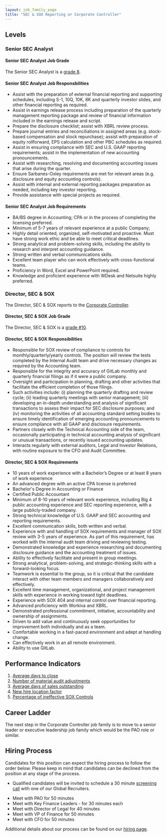 ```yaml
---
layout: job_family_page
title: "SEC & SOX Reporting or Corporate Controller"
---
```


## Levels

### Senior SEC Analyst 

#### Senior SEC Analyst Job Grade

The Senior SEC Analyst is a [grade 8](/handbook/total-rewards/compensation/compensation-calculator/#gitlab-job-grades).

#### Senior SEC Analyst Job Responsbilities

* Assist with the preparation of external financial reporting and supporting schedules, including S-1, 10Q, 10K, 8K and quarterly investor slides, and other financial reporting as required.
* Assist in earnings release process including preparation of the quarterly management reporting package and review of financial information included in the earnings release and script.
* Prepare the disclosure checklist; assist with XBRL review process.
* Prepare journal entries and reconciliations in assigned areas (e.g. stock-based compensation and stock repurchase); assist with preparation of equity rollforward, EPS calculation and other PBC schedules as required.
* Assist in ensuring compliance with SEC and U.S. GAAP reporting requirements; assist in the implementation of new accounting pronouncements.
* Assist with researching, resolving and documenting accounting issues that arise during the quarter.
* Ensure Sarbanes-Oxley requirements are met for relevant areas (e.g. disclosure and equity accounting controls).
* Assist with internal and external reporting packages preparation as needed, including key investor reporting.
* Provide assistance with special projects as required.

#### Senior SEC Analyst Job Requirements

* BA/BS degree in Accounting; CPA or in the process of completing the licensing preferred.
* Minimum of 5-7 years of relevant experience at a public Company; 
* Highly detail oriented, organized, self-motivated and proactive. Must have strong work ethic and be able to meet critical deadlines.
* Strong analytical and problem-solving skills, including the ability to research and interpret accounting guidance.
* Strong written and verbal communications skills.
* Excellent team player who can work effectively with cross-functional teams.
* Proficiency in Word, Excel and PowerPoint required.
* Knowledge and proficient experience with WDesk and Netsuite highly preferred.

### Director, SEC & SOX

The Director, SEC & SOX reports to the [Corporate Controller](https://about.gitlab.com/job-families/finance/corporate-controller/#director-corporate-controller).

#### Director, SEC & SOX Job Grade

The Director, SEC & SOX is a [grade #10](/handbook/total-rewards/compensation/compensation-calculator/#gitlab-job-grades).

#### Director, SEC & SOX Responsibilities

- Responsible for SOX review of compliance to controls for monthly/quarterly/yearly controls. The position will review the tests completed by the Internal Audit team and drive necessary changes as required by the Accounting team. 
- Responsible for the integrity and accuracy of GitLab monthly and quarterly financial filings as if it were a public company.
- Oversight and participation in planning, drafting and other activities that facilitate the efficient completion of those filings. 
- Such activities include: (i) planning the quarterly drafting and review cycle; (ii) leading quarterly meetings with senior management; (iii) developing an in-depth understanding and analysis of significant transactions to assess their impact for SEC disclosure purposes; and (iv) monitoring the activities of all accounting standard setting bodies to ensure timely identification of emerging accounting pronouncements to ensure compliance with all GAAP and disclosure requirements.
- Partners closely with the Technical Accounting side of the team, occasionally participating in technical accounting analysis of significant or unusual transactions, or recently issued accounting updates.
- Interacts regularly with external auditors, Legal and Investor Relations, with routine exposure to the CFO and Audit Committee.

#### Director, SEC & SOX Requirements

- 10 years of work experience with a Bachelor’s Degree or at least 8 years of work experience 
- An advanced degree with an active CPA license is preferred
- Bachelor's Degree in Accounting or Finance
- Certified Public Accountant
- Minimum of 8-10 years of relevant work experience, including Big 4 public accounting experience and SEC reporting experience, with a large publicly-traded company.
- Strong technical knowledge of U.S. GAAP and SEC accounting and reporting requirements.
- Excellent communication skills, both written and verbal.
- Experience with and handling of SOX requirements and manager of SOX review with 3-5 years of experience.  As part of this requirement, has worked with the internal audit team driving and reviewing testing.
- Demonstrated knowledge and experience researching and documenting disclosure guidance and the accounting treatment of issues.
- Ability to effectively facilitate and present in group meetings.
- Strong analytical, problem-solving, and strategic-thinking skills with a forward-looking focus.
- Teamwork is essential to the group, so it is critical that the candidate interact with other team members and managers collaboratively and effectively.
- Excellent time management, organizational, and project management skills with experience in working toward tight deadlines.
- Experience with SOX 404 and internal control over financial reporting.
- Advanced proficiency with Workiva and XBRL.
- Demonstrated professional commitment, initiative, accountability and ownership of assignments.
- Driven to add value and continuously seek opportunities for improvement both individually and as a team.
- Comfortable working in a fast-paced environment and adept at handling change.
- Can effectively work in an all remote environment. 
- Ability to use GitLab.

## Performance Indicators

1. [Average days to close](/handbook/finance/accounting/#average-days-to-close-kpi-definition)
1. [Number of material audit adjustments](/handbook/internal-audit/#performance-measures-for-accounting-related-to-audit)
1. [Average days of sales outstanding](/handbook/finance/accounting/#11-accounts-receivable)
1. [New hire location factor](/handbook/hiring/metrics/#new-hire-location-factor)
1. [Percentage of ineffective SOX Controls](/handbook/internal-audit/#performance-measures-for-accounting-related-to-audit)

## Career Ladder

The next step in the Corporate Controller job family is to move to a senior leader or executive leadership job family which would be the PAO role or similar.

## Hiring Process

Candidates for this position can expect the hiring process to follow the order below. Please keep in mind that candidates can be declined from the position at any stage of the process.

* Qualified candidates will be invited to schedule a 30 minute [screening call](/handbook/hiring/interviewing/#screening-call) with one of our Global Recruiters.
- Meet with PAO for 50 minutes
- Meet with Key Finance Leaders - for 30 minutes each
- Meet with Director of Legal for 40 minutes
- Meet with VP of Finance for 50 minutes
- Meet with CFO for 50 minutes

Additional details about our process can be found on our [hiring page](/handbook/hiring/).
